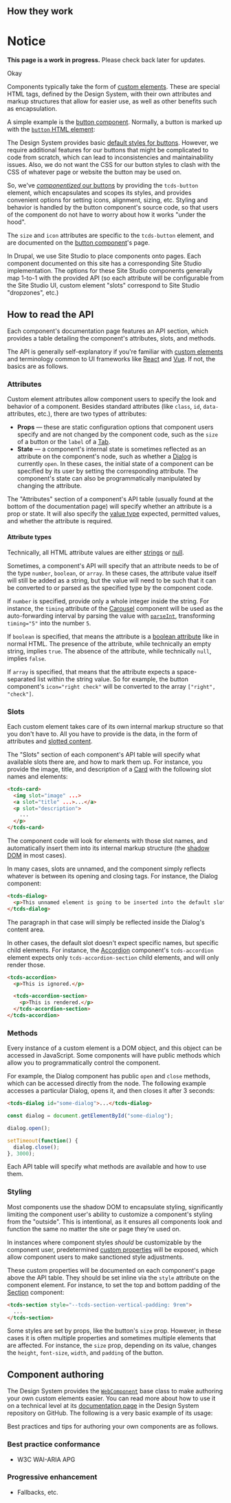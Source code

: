 <!--
/**
 * @todo Document best practice conformance, progressive enhancement, etc.
 */
-->
<!--lede
  Components are reusable UI elements that serve as building blocks for implementing interactive experiences, design patterns, layouts, and more.
lede-->
## How they work
<tcds-dialog open id="components-wip">
  <h1>Notice</h1>

  <p>
    <strong>This page is a work in progress.</strong> Please check back later for updates.
  </p>

  <tcds-button variant="secondary" controls="components-wip">Okay</tcds-button>
</tcds-dialog>

Components typically take the form of [custom elements](https://developer.mozilla.org/en-US/docs/Web/Web_Components/Using_custom_elements). These are special HTML tags, defined by the Design System, with their own attributes and markup structures that allow for easier use, as well as other benefits such as encapsulation.

A simple example is the [button component](/components/button). Normally, a button is marked up with the [`button` HTML element](https://developer.mozilla.org/en-US/docs/Web/HTML/Element/button):

<!--twig
{% embed "@tch/includes/example.twig" %}
{% block content %}
<button>Example default button</button>
{% endblock %}
{% endembed %}
twig-->

The Design System provides basic [default styles for buttons](/content/forms). However, we require additional features for our buttons that might be complicated to code from scratch, which can lead to inconsistencies and maintainability issues. Also, we do not want the CSS for our button styles to clash with the CSS of whatever page or website the button may be used on.

So, we've [*componentized* our buttons](/components/button) by providing the `tcds-button` element, which encapsulates and scopes its styles, and provides convenient options for setting icons, alignment, sizing, etc. Styling and behavior is handled by the button component's source code, so that users of the component do not have to worry about how it works "under the hood".

<!--twig
{% embed "@tch/includes/example.twig" %}
{% block content %}
<tcds-button size="small" icon="info">Small styled button with an icon</button>
{% endblock %}
{% endembed %}
twig-->

The `size` and `icon` attributes are specific to the `tcds-button` element, and are documented on the [button component](/components/button)'s page.

In Drupal, we use Site Studio to place components onto pages. Each component documented on this site has a corresponding Site Studio implementation. The options for these Site Studio components generally map 1-to-1 with the provided API (so each attribute will be configurable from the Site Studio UI, custom element "slots" correspond to Site Studio "dropzones", etc.)

## How to read the API
Each component's documentation page features an API section, which provides a table detailing the component's attributes, slots, and methods.

The API is generally self-explanatory if you're familiar with [custom elements](https://developer.mozilla.org/en-US/docs/Web/Web_Components/Using_custom_elements) and terminology common to UI frameworks like [React](https://reactjs.org/) and [Vue](https://vuejs.org/). If not, the basics are as follows.

### Attributes
Custom element attributes allow component users to specify the look and behavior of a component. Besides standard attributes (like `class`, `id`, `data-` attributes, etc.), there are two types of attributes:

* **Props** — these are static configuration options that component users specify and are not changed by the component code, such as the `size` of a button or the `label` of a [Tab](/components/tabs).
* **State** — a component's internal state is sometimes reflected as an attribute on the component's node, such as whether a [Dialog](/components/dialog) is currently `open`. In these cases, the initial state of a component can be specified by its user by setting the corresponding attribute. The component's state can also be programmatically manipulated by changing the attribute.

The "Attributes" section of a component's API table (usually found at the bottom of the documentation page) will specify whether an attribute is a prop or state. It will also specify the [value type](#attribute-types) expected, permitted values, and whether the attribute is required.

#### Attribute types
Technically, all HTML attribute values are either [strings](https://developer.mozilla.org/en-US/docs/Learn/JavaScript/First_steps/Strings) or [null](https://developer.mozilla.org/en-US/docs/Web/JavaScript/Reference/Operators/null).

Sometimes, a component's API will specify that an attribute needs to be of the type `number`, `boolean`, or `array`. In these cases, the attribute value itself will still be added as a string, but the value will need to be such that it can be converted to or parsed as the specified type by the component code.

If `number` is specified, provide only a whole integer inside the string. For instance, the `timing` attribute of the [Carousel](/components/carousel) component will be used as the auto-forwarding interval by parsing the value with [`parseInt`](https://developer.mozilla.org/en-US/docs/Web/JavaScript/Reference/Global_Objects/parseInt), transforming `timing="5"` into the number `5`.

If `boolean` is specified, that means the attribute is a [boolean attribute](https://developer.mozilla.org/en-US/docs/Web/HTML/Attributes#boolean_attributes) like in normal HTML. The presence of the attribute, while technically an empty string, implies `true`. The absence of the attribute, while technically `null`, implies `false`.

If `array` is specified, that means that the attribute expects a space-separated list within the string value. So for example, the button component's `icon="right check"` will be converted to the array `["right", "check"]`.

### Slots
Each custom element takes care of its own internal markup structure so that you don't have to. All you have to provide is the data, in the form of attributes and [slotted content](https://developer.mozilla.org/en-US/docs/Web/Web_Components/Using_templates_and_slots).

The "Slots" section of each component's API table will specify what available slots there are, and how to mark them up. For instance, you provide the image, title, and description of a [Card](/components/card) with the following slot names and elements:

```html
<tcds-card>
  <img slot="image" ...>
  <a slot="title" ...>...</a>
  <p slot="description">
    ...
  </p>
</tcds-card>
```

The component code will look for elements with those slot names, and automatically insert them into its internal markup structure (the [shadow DOM](https://developer.mozilla.org/en-US/docs/Web/Web_Components/Using_shadow_DOM) in most cases).

In many cases, slots are unnamed, and the component simply reflects whatever is between its opening and closing tags. For instance, the Dialog component:

```html
<tcds-dialog>
  <p>This unnamed element is going to be inserted into the default slot.</p>
</tcds-dialog>
```

The paragraph in that case will simply be reflected inside the Dialog's content area.

In other cases, the default slot doesn't expect specific names, but specific child elements. For instance, the [Accordion](/components/accordion) component's `tcds-accordion` element expects only `tcds-accordion-section` child elements, and will only render those.

```html
<tcds-accordion>
  <p>This is ignored.</p>

  <tcds-accordion-section>
    <p>This is rendered.</p>
  </tcds-accordion-section>
</tcds-accordion>
```

### Methods
Every instance of a custom element is a DOM object, and this object can be accessed in JavaScript. Some components will have public methods which allow you to programmatically control the component.

For example, the Dialog component has public `open` and `close` methods, which can be accessed directly from the node. The following example accesses a particular Dialog, opens it, and then closes it after 3 seconds:

```html
<tcds-dialog id="some-dialog">...</tcds-dialog>
```

```js
const dialog = document.getElementById("some-dialog");

dialog.open();

setTimeout(function() {
  dialog.close();
}, 3000);
```

Each API table will specify what methods are available and how to use them.

### Styling
Most components use the shadow DOM to encapsulate styling, significantly limiting the component user's ability to customize a component's styling from the "outside". This is intentional, as it ensures all components look and function the same no matter the site or page they're used on.

In instances where component styles *should* be customizable by the component user, predetermined [custom properties](https://developer.mozilla.org/en-US/docs/Web/CSS/--*) will be exposed, which allow component users to make sanctioned style adjustments.

These custom properties will be documented on each component's page above the API table. They should be set inline via the `style` attribute on the component element. For instance, to set the top and bottom padding of the [Section](/components/section) component:

```html
<tcds-section style="--tcds-section-vertical-padding: 9rem">
  ...
</tcds-section>
```

Some styles are set by props, like the button's `size` prop. However, in these cases it is often multiple properties and sometimes multiple elements that are affected. For instance, the `size` prop, depending on its value, changes the `height`, `font-size`, `width`, and `padding` of the button.

## Component authoring
The Design System provides the [`WebComponent`](https://github.com/jacecotton/tcds/blob/main/scripts/WebComponent/WebComponent.js) base class to make authoring your own custom elements easier. You can read more about how to use it on a technical level at its [documentation page](https://github.com/jacecotton/tcds/tree/main/scripts/WebComponent) in the Design System repository on GitHub. The following is a very basic example of its usage:

<!--twig
{% embed "@tch/includes/example.twig" %}
{% block content %}
<click-counter></click-counter>
{% endblock %}
{% block code %}
<click-counter></click-counter>

<script>
import { WebComponent } from "@txch/tcds";

class ClickCounter extends WebComponent(HTMLElement) {
  connected() {
    this.state.count = 0;
  }

  render() {
    return `
      <button>Clicked ${this.state.count} times</button>
    `;
  }

  mounted() {
    this.shadowRoot.querySelector("button").addEventListener("click", () => {
      this.state.count++;
    });
  }
}

customElements.define("click-counter", ClickCounter);
</script>
{% endblock %}
{% endembed %}
twig-->

Best practices and tips for authoring your own components are as follows.

### Best practice conformance
* W3C WAI-ARIA APG

### Progressive enhancement
* Fallbacks, etc.